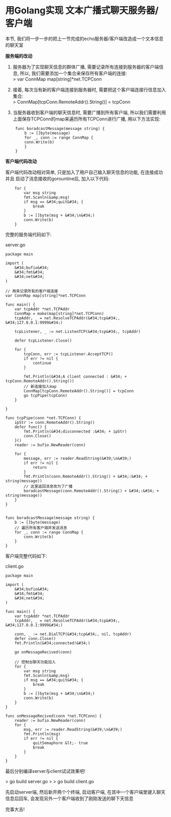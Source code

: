 # 用Golang实现 文本广播式聊天服务器/客户端  

本节, 我们将一步一步的把上一节完成的echo服务器/客户端改造成一个文本信息的聊天室  

**服务端的改动**  

1. 服务器为了实现聊天信息的群体广播, 需要记录所有连接到服务器的客户端信息, 所以, 我们需要添加一个集合来保存所有客户端的连接:  
	&gt; var ConnMap map[string]*net.TCPConn  

2. 接着, 每次当有新的客户端连接到服务器时, 需要把这个客户端连接行信息加入集合:  
	&gt; ConnMap[tcpConn.RemoteAddr().String()] = tcpConn

3. 当服务器收到客户端的聊天信息时, 需要广播到所有客户端, 所以我们需要利用上面保存TCPConn的map来遍历所有TCPConn进行广播, 用以下方法实现:  

		func boradcastMessage(message string) {
			b := []byte(message)
			for _, conn := range ConnMap {
			conn.Write(b)
			}
		}

**客户端代码改动**  

客户端代码改动相对简单, 只是加入了用户自己输入聊天信息的功能, 在连接成功并且 启动了消息接收的gorountine后, 加入以下代码:

		for {
			var msg string
			fmt.Scanln(&amp;msg)
			if msg == &#34;quit&#34; {
				break
			}
			b := []byte(msg + &#34;\n&#34;)
			conn.Write(b)
		}


完整的服务端代码如下:  

server.go

	package main
	
	import (
		&#34;bufio&#34;
		&#34;fmt&#34;
		&#34;net&#34;
	)
	
	// 用来记录所有的客户端连接
	var ConnMap map[string]*net.TCPConn
	
	func main() {
		var tcpAddr *net.TCPAddr
		ConnMap = make(map[string]*net.TCPConn)
		tcpAddr, _ = net.ResolveTCPAddr(&#34;tcp&#34;, &#34;127.0.0.1:9999&#34;)
	
		tcpListener, _ := net.ListenTCP(&#34;tcp&#34;, tcpAddr)
	
		defer tcpListener.Close()
	
		for {
			tcpConn, err := tcpListener.AcceptTCP()
			if err != nil {
				continue
			}
	
			fmt.Println(&#34;A client connected : &#34; + tcpConn.RemoteAddr().String())
			// 新连接加入map
			ConnMap[tcpConn.RemoteAddr().String()] = tcpConn
			go tcpPipe(tcpConn)
		}
	
	}
	
	func tcpPipe(conn *net.TCPConn) {
		ipStr := conn.RemoteAddr().String()
		defer func() {
			fmt.Println(&#34;disconnected :&#34; + ipStr)
			conn.Close()
		}()
		reader := bufio.NewReader(conn)
	
		for {
			message, err := reader.ReadString(&#39;\n&#39;)
			if err != nil {
				return
			}
			fmt.Println(conn.RemoteAddr().String() + &#34;:&#34; + string(message))
			// 这里返回消息改为了广播
			boradcastMessage(conn.RemoteAddr().String() + &#34;:&#34; + string(message))
		}
	}
	
	
	func boradcastMessage(message string) {
		b := []byte(message)
		// 遍历所有客户端并发送消息
		for _, conn := range ConnMap {
			conn.Write(b)
		}
	}


客户端完整代码如下:  

client.go

	package main
	
	import (
		&#34;bufio&#34;
		&#34;fmt&#34;
		&#34;net&#34;
	)
	
	func main() {
		var tcpAddr *net.TCPAddr
		tcpAddr, _ = net.ResolveTCPAddr(&#34;tcp&#34;, &#34;127.0.0.1:9999&#34;)
	
		conn, _ := net.DialTCP(&#34;tcp&#34;, nil, tcpAddr)
		defer conn.Close()
		fmt.Println(&#34;connected!&#34;)
	
		go onMessageRecived(conn)
		
		// 控制台聊天功能加入
		for {
			var msg string
			fmt.Scanln(&amp;msg)
			if msg == &#34;quit&#34; {
				break
			}
			b := []byte(msg + &#34;\n&#34;)
			conn.Write(b)
		}
	}
	
	func onMessageRecived(conn *net.TCPConn) {
		reader := bufio.NewReader(conn)
		for {
			msg, err := reader.ReadString(&#39;\n&#39;)
			fmt.Println(msg)
			if err != nil {
				quitSemaphore &lt;- true
				break
			}
		}
	}

最后分别编译server与client试试效果吧!

&gt; go build server.go
&gt; 
&gt; go build client.go

先启动server端, 然后新开两个个终端, 启动客户端, 在其中一个客户端里键入聊天信息后回车, 会发现另外一个客户端收到了刚刚发送的聊下天信息

完事大吉!


